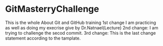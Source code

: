 # GitMasterryChallenge
This is the whole About Git and GitHub training
1st change I am practicing as well as doing my execrise give by Dr.Natnael(Lecture) 
2nd change: I am trying to challenge the secod commit.
3rd change: This is the last change statement according to the tamplate.